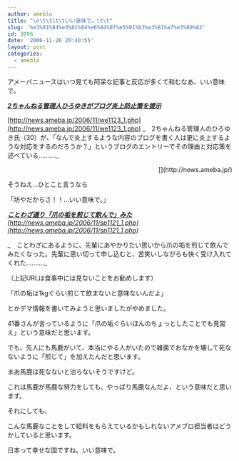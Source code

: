 ```yaml
---
author: ameblo
title: "\n\t\t\t\tいい意味で。\t\t"
slug: '%e3%81%84%e3%81%84%e6%84%8f%e5%91%b3%e3%81%a7%e3%80%82'
id: 3096
date: '2006-11-26 20:40:55'
layout: post
categories:
  - ameblo
---
```


アメーバニュースはいつ見ても阿呆な記事と反応が多くて和むなあ、いい意味で。

[**_2ちゃんねる管理人ひろゆきがブログ炎上防止策を提示_**](http://news.ameba.jp/2006/11/we1123_1.php)

[http://news.ameba.jp/2006/11/we1123_1.php](http://news.ameba.jp/2006/11/we1123_1.php) _　2ちゃんねる管理人のひろゆき氏（30）が、「なんで炎上するような内容のブログを書く人は更に炎上するような対応をするのだろうか？」というブログのエントリーでその理由と対応策を述べている.........._

<div align="right">[](http://news.ameba.jp/)</div>

そうねえ…ひとこと言うなら

「坊やだからさ！！…いい意味で。」

[**_ことわざ通り「爪の垢を煎じて飲んで」みた_**](http://news.ameba.jp/2006/11/sp1121_1.php) _[http://news.ameba.jp/2006/11/sp1121_1.php](http://news.ameba.jp/2006/11/sp1121_1.php)_

_　ことわざにあるように、先輩にあやかりたい思いから爪の垢を煎じて飲んでみたくなった。先輩に思い切って申し込むと、苦笑いしながらも快く受け入れてくれた.........._

[](http://news.ameba.jp/2006/11/sp1121_1.php)

（上記URLは食事中には見ないことをお勧めします）

「爪の垢は1kgぐらい煎じて飲まないと意味ないんだよ」

とかデマ情報を書いてみようと思いましたがやめました。

41番さんが言っているように「爪の垢ぐらいほんのちょっとしたことでも見習え」という意味だと思います。

でも、先人にも馬鹿がいて、本当にやる人がいたので雑菌でおなかを壊して死なないように「煎じて」を加えたんだと思います。

まあ馬鹿は死なないと治らないそうですけど。

これは馬鹿が馬鹿な努力をしても、やっぱり馬鹿なんだよ、という意味だと思います。

それにしても、

こんな馬鹿なことをして給料をもらえているかもしれないアメブロ担当者はどうかしていると思います。

日本って幸せな国ですね。いい意味で。